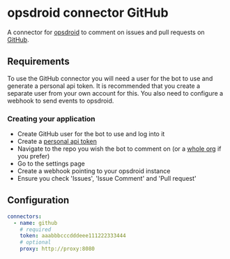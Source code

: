 # opsdroid connector GitHub

A connector for [opsdroid](https://github.com/opsdroid/opsdroid) to comment on issues and pull requests on [GitHub](https://github.com).

## Requirements

To use the GitHub connector you will need a user for the bot to use and generate a personal api token. It is recommended that you create a separate user from your own account for this. You also need to configure a webhook to send events to opsdroid.

### Creating your application

- Create GitHub user for the bot to use and log into it
- Create a [personal api token](https://github.com/blog/1509-personal-api-tokens)
- Navigate to the repo you wish the bot to comment on (or a [whole org](https://github.com/blog/1933-introducing-organization-webhooks) if you prefer)
- Go to the settings page
- Create a webhook pointing to your opsdroid instance
- Ensure you check 'Issues', 'Issue Comment' and 'Pull request'

## Configuration

```yaml
connectors:
  - name: github
    # required
    token: aaabbbcccdddeee111222333444
    # optional
    proxy: http://proxy:8080
```
